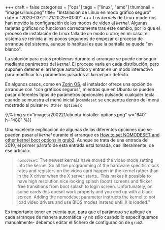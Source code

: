 +++
draft = false
categories = ["ops"]
tags = ["linux", "amd"]
thumbnail = "images/linux.png"
title=  "Instalación de Linux en modo gráfico seguro"
date = "2020-03-21T21:20:25+01:00"
+++
Los *kernels* de Linux modernos han movido la configuración de los modos de vídeo al *kernel*. Algunas tarjetas gráficas no funcionan correctamente tras este cambio, por lo que el proceso de instalación de Linux falla de un modo u otro; en mi caso, el sistema se reinicia a los pocos segundos de empezar el proceso de arranque del sistema, aunque lo habitual es que la pantalla se quede "en blanco".
<!--more-->

La solución para estos problemas durante el arranque se puede conseguir mediante parámetros del *kernel*. El proceso varía en cada distribución, pero suponen detener el arranque automático y entrar en un modo interactivo para modificar los parámetros pasados al *kernel* por defecto.

En algunos casos, como en [Zorin OS](https://zorinos.com/), el instalador ofrece una opción de arranque con "con gráficos seguros", mientras que en Ubuntu se pueden pasar diferentes tipos de parámetros opcionales pulsando cualquier tecla cuando se muestra el menú inicial (`nomodeset` se encuentra dentro del menú mostrado al pulsar `F6 Other Options`):

{{% img src="images/200221/ubuntu-installer-options.png" w="640" h="480" %}}

Una excelente explicación de algunas de las diferentes opciones que se pueden pasar al *kernel* durante el arranque es [How to set NOMODESET and other kernel boot options in grub2](https://ubuntuforums.org/showthread.php?t=1613132). Aunque se trata de una entrada del 2010, el primer párrafo de esta entrada está tomada, casi literalmente, de ese artículo:

> `nomodeset`: The newest kernels have moved the video mode setting into the kernel. So all the programming of the hardware specific clock rates and registers on the video card happen in the kernel rather than in the X driver when the X server starts.. This makes it possible to have high resolution nice looking splash (boot) screens and flicker free transitions from boot splash to login screen. Unfortunately, on some cards this doesnt work properly and you end up with a black screen. Adding the nomodeset parameter instructs the kernel to not load video drivers and use BIOS modes instead until X is loaded."

Es importante tener en cuenta que, para que el parámetro se aplique en cada arranque de manera automática -y no sólo cuando lo especifiquemos manualmente- debemos editar el fichero de configuración de `grub2`.
